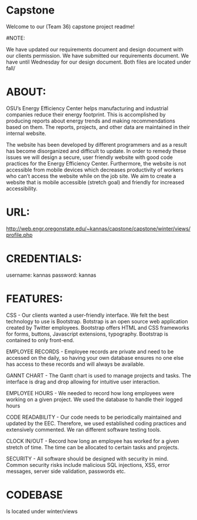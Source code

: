 # Capstone

Welcome to our (Team 36) capstone project readme! 


#NOTE:

We have updated our requirements document and design document with our clients permission. We have submitted our requirements document. We have until Wednesday for our design document. Both files are located under fall/

# ABOUT:

 OSU’s Energy Efficiency Center helps manufacturing and industrial companies reduce their energy footprint. This is accomplished by producing reports about energy trends and making recommendations based on them. The reports, projects, and other data are maintained in their internal website. 

The website has been developed by different programmers and as a result has become disorganized and difficult to update. In order to remedy these issues we will design a secure, user friendly website with good code practices for the Energy Efficiency Center. Furthermore, the website is not accessible from mobile devices which decreases productivity of workers who can’t access the website while on the job site. We aim to create a website that is mobile accessible (stretch goal) and friendly for increased accessibility.


# URL:

http://web.engr.oregonstate.edu/~kannas/capstone/capstone/winter/views/profile.php


# CREDENTIALS:

username: kannas
password: kannas



# FEATURES:

CSS -  Our clients wanted a user-friendly interface. We felt the best technology to use is Bootstrap. Botstrap is an open source web application created by Twitter employees. Bootstrap offers HTML and CSS frameworks for forms, buttons, Javascript extensions, typography. Bootstrap is contained to only front-end.

EMPLOYEE RECORDS - Employee records are private and need to be accessed on the daily, so having your own database ensures no one else has access to these records and will always be available.

GANNT CHART - The Gantt chart is used to manage projects and tasks. The interface is drag and drop allowing for intuitive user interaction. 

EMPLOYEE HOURS - We needed to record how long employees were working on a given project. We used the database to handle their logged hours 

CODE READABILITY - Our code needs to be periodically maintained and updated by the EEC. Therefore, we used established coding practices and extensively commented. We ran different software testing tools. 

CLOCK IN/OUT - Record how long an employee has worked for a given stretch of time. The time can be allocated to certain tasks and projects.

SECURITY - All software should be designed with security in mind. Common security risks include malicious SQL injections, XSS, error messages, server side validation, passwords etc.



# CODEBASE

Is located under winter/views
